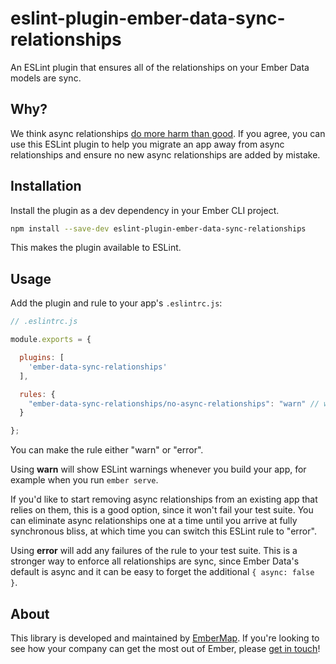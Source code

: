 # eslint-plugin-ember-data-sync-relationships

An ESLint plugin that ensures all of the relationships on your Ember Data models are sync.

## Why?

We think async relationships [do more harm than good](https://embermap.com/notes/83-the-case-against-async-relationships). If you agree, you can use this ESLint plugin to help you migrate an app away from async relationships and ensure no new async relationships are added by mistake.

## Installation

Install the plugin as a dev dependency in your Ember CLI project.

```sh
npm install --save-dev eslint-plugin-ember-data-sync-relationships
```

This makes the plugin available to ESLint.

## Usage

Add the plugin and rule to your app's `.eslintrc.js`:

```js
// .eslintrc.js

module.exports = {

  plugins: [
    'ember-data-sync-relationships'
  ],

  rules: {
    "ember-data-sync-relationships/no-async-relationships": "warn" // warn or error
  }

};
```

You can make the rule either "warn" or "error".

Using **warn** will show ESLint warnings whenever you build your app, for example when you run `ember serve`.

If you'd like to start removing async relationships from an existing app that relies on them, this is a good option, since it won't fail your test suite. You can eliminate async relationships one at a time until you arrive at fully synchronous bliss, at which time you can switch this ESLint rule to "error".

Using **error** will add any failures of the rule to your test suite. This is a stronger way to enforce all relationships are sync, since Ember Data's default is async and it can be easy to forget the additional `{ async: false }`.

## About

This library is developed and maintained by [EmberMap](https://embermap.com/). If you're looking to see how your company can get the most out of Ember, please [get in touch](mailto:info@embermap.com)!
